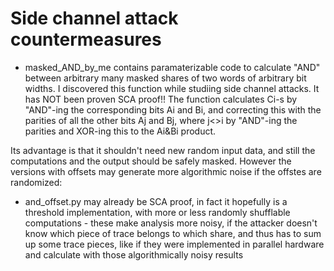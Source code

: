 # Side channel attack countermeasures

* masked_AND_by_me contains paramaterizable code to calculate "AND" between arbitrary many masked shares of two words of arbitrary bit widths. I discovered this function while studiing side channel attacks. It has NOT been proven SCA proof!! The function calculates Ci-s by "AND"-ing the corresponding bits Ai and Bi, and correcting this with the parities of all the other bits Aj and Bj, where j<>i by "AND"-ing the parities and XOR-ing this to the Ai&Bi product.

Its advantage is that it shouldn't need new random input data, and still the computations and the output should be safely masked. However the versions with offsets may generate more algorithmic noise if the offstes are randomized:

* and_offset.py may already be SCA proof, in fact it hopefully is a threshold implementation, with more or less randomly shufflable computations - these make analysis more noisy, if the attacker doesn't know which piece of trace belongs to which share, and thus has to sum up some trace pieces, like if they were implemented in parallel hardware and calculate with those algorithmically noisy results
